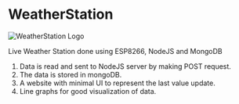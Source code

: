 # WeatherStation
![WeatherStation Logo](https://github.com/irajeshegde/WeatherStation/blob/master/assets/logo.jpg)

Live Weather Station done using ESP8266, NodeJS and MongoDB

1. Data is read and sent to NodeJS server by making POST request.
2. The data is stored in mongoDB.
3. A website with minimal UI to represent the last value update.
4. Line graphs for good visualization of data.
